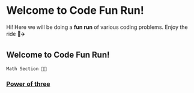# Welcome to Code Fun Run!

Hi! Here we will be doing a **fun run**  of various coding problems. Enjoy the ride 🚆✈️


## Welcome to Code Fun Run!
	Math Section 🔢📏
### [Power of three](https://github.com/SimonWard30/Code-Fun-Run/blob/develop/Power_of_three/src/power_of_three.md)
			
